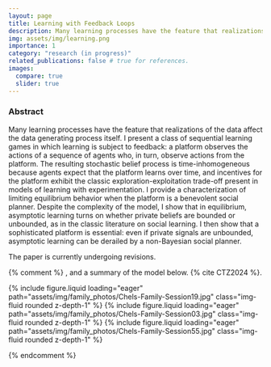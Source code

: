 ```yaml
---
layout: page
title: Learning with Feedback Loops
description: Many learning processes have the feature that realizations of the data affect the data generating process itself.
img: assets/img/learning.png
importance: 1
category: "research (in progress)"
related_publications: false # true for references.
images:
  compare: true
  slider: true
---
```


### Abstract
Many learning processes have the feature that realizations of the data affect the data generating process itself. I present a class of sequential learning games in which learning is subject to feedback: a platform observes the actions of a sequence of agents who, in turn, observe actions from the platform. The resulting stochastic belief process is time-inhomogeneous because agents expect that the platform learns over time, and incentives for the platform exhibit the classic exploration-exploitation trade-off present in models of learning with experimentation. I provide a characterization of limiting equilibrium behavior when the platform is a benevolent social planner. Despite the complexity of the model, I show that in equilibrium, asymptotic learning turns on whether private beliefs are bounded or unbounded, as in the classic literature on social learning. I then show that a sophisticated platform is essential: even if private signals are unbounded, asymptotic learning can be derailed by a non-Bayesian social planner.

The paper is currently undergoing revisions.

{% comment %}
, and a summary of the model below. {% cite CTZ2024 %}.

<swiper-container keyboard="true" navigation="true" pagination="true" pagination-clickable="true" pagination-dynamic-bullets="true" rewind="true">
  <swiper-slide>{% include figure.liquid loading="eager" path="assets/img/family_photos/Chels-Family-Session19.jpg" class="img-fluid rounded z-depth-1" %}</swiper-slide>
  <swiper-slide>{% include figure.liquid loading="eager" path="assets/img/family_photos/Chels-Family-Session03.jpg" class="img-fluid rounded z-depth-1" %}</swiper-slide>
  <swiper-slide>{% include figure.liquid loading="eager" path="assets/img/family_photos/Chels-Family-Session55.jpg" class="img-fluid rounded z-depth-1" %}</swiper-slide>
</swiper-container>

{% endcomment %}